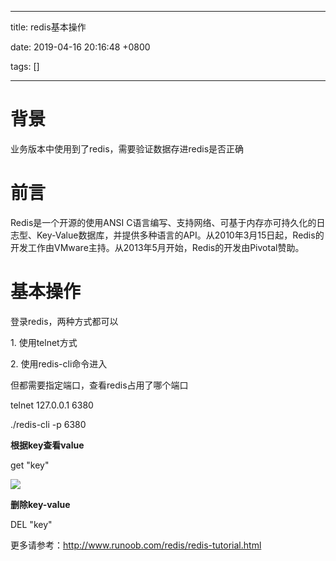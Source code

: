 
---

title: redis基本操作

date: 2019-04-16 20:16:48 +0800

tags: []

---
# 背景
业务版本中使用到了redis，需要验证数据存进redis是否正确

# 前言
Redis是一个开源的使用ANSI C语言编写、支持网络、可基于内存亦可持久化的日志型、Key-Value数据库，并提供多种语言的API。从2010年3月15日起，Redis的开发工作由VMware主持。从2013年5月开始，Redis的开发由Pivotal赞助。

# 基本操作
登录redis，两种方式都可以

1\. 使用telnet方式 

2\. 使用redis-cli命令进入

但都需要指定端口，查看redis占用了哪个端口

telnet 127.0.0.1 6380   

./redis-cli -p 6380

**根据key查看value**

get "key"

![](https://cdn.nlark.com/yuque/0/2019/png/92887/1555417003380-f96f6573-b429-426f-9c58-ca82786eacf6.png)

**删除key-value**

DEL "key"

更多请参考：http://www.runoob.com/redis/redis-tutorial.html
